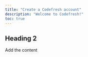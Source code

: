 ```yaml
---
title: "Create a Codefresh account"
description: "Welcome to Codefresh!"
toc: true
---
```



## Heading 2

Add the content